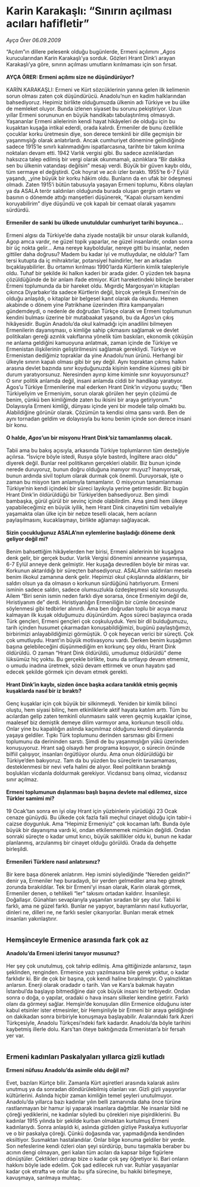 # Karin Karakaşlı: “Sınırın açılması acıları hafifletir”

*Ayça Örer 06.09.2009*

<div class="taraf_structure_2col_1zq">
<div class="margen_n">



 <p>“Açılım”ın dillere pelesenk olduğu bugünlerde, Ermeni açılımını _<i>Agos</i> kurucularından Karin Karakaşlı’ya sorduk. Gözleri Hrant Dink’i arayan Karakaşlı’ya göre, sınırın açılması umutların kırılmaması için son fırsat.   <b><br/><br/>AYÇA ÖRER: Ermeni açılımı size ne düşündürüyor?</b> <br/><br/>KARİN KARAKAŞLI: Ermeni ve Kürt sözcüklerinin yanına gelen ilk kelimenin sorun olması zaten çok düşündürücü. Anadolu’nun en kadim halklarından bahsediyoruz. Hepimiz birlikte olduğumuzda ülkenin adı Türkiye ve bu ülke de memleket oluyor. Bunda izlenen siyaset bu sorunu pekiştiriyor. Uzun yıllar Ermeni sorununun en büyük handikabı tabulaştırılmış olmasıydı. Yaşananlar Ermeni ailelerinin kendi hayat hikâyeleri de olduğu için bu kuşaktan kuşağa intikal ederdi, orada kalırdı. Ermeniler de bunu özellikle çocuklar korku üretmesin diye, son derece temkinli bir dille geçmişin bir yaşanmışlığı olarak anlatırlardı. Ancak cumhuriyet dönemine gelindiğinde sadece 1915’le sınırlı kalınmadığını ispatlarcasına, tarihte bir takım kırılma noktaları devam etti. 1942 Varlık vergisi gibi. Bu sadece azınlıklardan haksızca talep edilmiş bir vergi olarak okunmamalı, azınlıklara “Bir dakika sen bu ülkenin vatandaşı değilsin” mesajı verdi. Büyük bir güven kaybı oldu, tüm sermaye el değiştirdi. Çok hoyrat ve acılı izler bıraktı. 1955’te 6-7 Eylül yaşandı, _yine büyük bir korku hâkim oldu. Bunların da en ufak bir ödeşmesi olmadı. Zaten 1915’i bütün tabusuyla yaşayan Ermeni toplumu, Kıbrıs olayları ya da ASALA terör saldırıları olduğunda burada oluşan gergin ortamı ve basının o dönemde attığı manşetleri düşünerek, “Kapalı olursam kendimi koruyabilirim” diye düşündü ve çok kapalı bir cemaat olarak yaşamını sürdürdü. <b><br/><br/>Ermeniler de sanki bu ülkede unutuldular cumhuriyet tarihi boyunca...</b> <br/><br/>Ermeni algısı da Türkiye’de daha ziyade nostaljik bir unsur olarak kullanıldı, Agop amca vardır, ne güzel topik yaparlar, ne güzel insanlardır, ondan sonra bir üç nokta gelir... Ama nereye kayboldular, nereye gitti bu insanlar, neden gittiler daha doğrusu? Madem bu kadar iyi ve mutluydular, ne oldular? Tam tersi kutupta da iç mihraktırlar, potansiyel haindirler, her an arkadan bıçaklayabilirler. Bu ortamın kırılması 1990’larda Kürtlerin kimlik talepleriyle oldu. Tuhaf bir şekilde iki halkın kaderi bir arada gider. O yüzden tek başına çözüldüğünde de bir anlam ifade etmiyor. Kürt hareketindeki bilinçle beraber Ermeni toplumunda da bir hareket oldu. Mıgırdiç Margosyan’ın kitapları çıkınca Diyarbakır’da sadece Kürtlerin değil, birçok yerleşik Ermeni’nin de olduğu anlaşıldı, o kitaplar bir belgesel kanıt olarak da okundu. Hemen akabinde o dönem yine Patrikhane üzerinden iftira kampanyaları gündemdeydi, o nedenle de doğrudan Türkçe olarak ve Ermeni toplumunun kendini bulması üzerine bir mutabaakat yaşandı, bu da <i>Agos</i>’un çıkış hikâyesidir. Bugün Anadolu’da okul kalmadığı için anadilini bilmeyen Ermenilerin dayanışması, o kimliğe sahip çıkmasını sağlamak ve devlet politikaları gereği azınlık vakıflarına yönelik tüm baskıları, ekonomik çöküşün ne anlama geldiğini kamuoyuna anlatmak, zaman içinde de Türkiye ve Ermenistan ilişkilerinin geliştirilmesini sağlamak gerekliydi. Türkiye ve Ermenistan dediğimiz topraklar da yine Anadolu’nun ürünü. Herhangi bir ülkeyle sınırın kapalı olması gibi bir şey değil. Aynı topraktan çıkmış halkın arasına devlet bazında sınır koyduğunuzda kişinin kendine küsmesi gibi bir durum yaratıyorsunuz. Neresinden ayırıp kime kiminle sınır koyuyorsunuz? O sınır politik anlamda değil, insani anlamda ciddi bir handikap yaratıyor. Agos’u Türkiye Ermenilerine mal ederken Hrant Dink’in vizyonu şuydu; “Ben Türkiyeliyim ve Ermeniyim, sorun olarak görülen her şeyin çözümü de benim, çünkü ben kimliğimde zaten bu ikisini bir araya getiriyorum.” Dolayısıyla Ermeni kimliği, dünyası içinde yeni bir modele talip olmaktı bu. Alabildiğine görünür olarak. Çözümün ta kendisi olma şansı vardı. Ben de aynı tornadan geldim ve dolayısıyla bu konu benim içinde son derece insani bir konu. <b><br/><br/>O halde, <i>Agos</i>’un bir misyonu Hrant Dink’siz tamamlanmış olacak.</b> <br/><br/>Tabii ama bu bakış açısıyla, arkasında Türkiye toplumlarının tüm desteğiyle açılırsa. “İsviçre böyle istedi, Rusya şöyle bastırdı, İngiltere aracı oldu” diyerek değil. Bunlar reel politikanın gerçekleri olabilir. Biz bunun içinde nerede duruyoruz, bunun doğru olduğuna inanıyor muyuz? İnanıyorsak, bunun ardında sivil toplum olarak durmak çok önemli. Duruyorsak, işte o zaman bu misyon tam anlamıyla tamamlanır. O misyonun tamamlanması Türkiye’nin kendi içindeki bir süreci layıkıyla yerine getirmesidir. Biz bugün Hrant Dink’in öldürüldüğü bir Türkiye’den bahsediyoruz. Ben şimdi bambaşka, gürül gürül bir sevinç içinde olabilirdim. Ama şimdi hem ülkeye yapabileceğimiz en büyük iyilik, hem Hrant Dink cinayetini tüm vebaliyle yaşamakta olan ülke için bir nebze teselli olacak, hem acıların paylaşılmasını, kucaklaşmayı, birlikte ağlamayı sağlayacak. <b><br/><br/>Sizin çocukluğunuz ASALA’nın eylemlerine başladığı döneme denk geliyor değil mi?</b> <br/><br/>Benim bahsettiğim hikâyelerden her birisi, Ermeni ailelerinin bir kuşağına denk gelir, bir gerçek budur. Varlık Vergisi dönemini anneanne yaşamışsa, 6-7 Eylül anneye denk gelmiştir. Her kuşağa devredilen böyle bir miras var. Korkunun aktarıldığı bir süreçten bahsediyoruz. ASALA’nın saldırıları mesela benim ilkokul zamanına denk gelir. Hepimizi okul çıkışlarında aldıklarını, bir saldırı olsun ya da olmasın o korkunun sürdüğünü hatırlıyorum. Ermeni isminin sadece saldırı, sadece olumsuzlukla özdeşleşmesi söz konusuydu. Ailem “Biri senin ismin neden farklı diye sorarsa, önce Ermeniyim değil de, Hıristiyanım de” derdi. Hıristiyanlığın Ermeniliğin bir cümle öncesinde söylenmesi gibi tedbirler alınırdı. Ama ben doğrudan toplu bir acıya maruz kalmayan ilk kuşak olduğumuzu düşünürdüm. Agos süreci başlayınca orada Türk gençleri, Ermeni gençleri çok coşkuluyduk. Yeni bir dil bulduğumuzu, tarih içinden husumet çıkarmadan konuşabildiğimizi, bugünü paylaştığımızı, birbirimizi anlayabildiğimizi görmüştük. O çok heyecan verici bir süreçti. Çok çok umutluydu. Hrant’ın büyük motivasyonu vardı. Derken benim kuşağımın başına gelebileceğini düşünmediğim en korkunç şey oldu, Hrant Dink öldürüldü. O zaman “Hrant Dink öldürüldü, umudumuz öldürüldü” deme lüksümüz hiç yoktu. Bu gerçekle birlikte, bunu da sırtlayıp devam etmemiz, o umudu inadına üretmek, sözü devam ettirmek ve onun hayatını şad edecek şekilde görmek için devam etmek gerekti. <b><br/><br/>Hrant Dink’in kaybı, sizden önce başka acılara tanıklık etmiş geçmiş kuşaklarda nasıl bir iz bıraktı?</b>  <br/><br/>Genç kuşaklar için çok büyük bir silkinmeydi. Yeniden bir kimlik bilinci oluştu, hem siyasi bilinç, hem etkinliklerle aktif hayata katılım arttı. Tüm bu acılardan gelip zaten temkinli olunmasını salık veren geçmiş kuşaklar içinse, maalesef biz demiştik demeye dilim varmıyor ama, korkunun tescili oldu. Onlar yine bu kapalılığın aslında kaçınılmaz olduğunu kendi dünyalarında yaşaya geldiler. Tıpkı Türk toplumunu derinden sarsması gibi Ermeni toplumunu da derininden sarstı. Şimdi de bu yaşanmışlığın yükü üzerinden konuşuyoruz. Hrant sağ olsaydı her programa koşuyor, o sürecin önünde bilfiil çalışıyor, insanları örgütlüyor olurdu. Ama onun öldürüldüğü bir Türkiye’den bakıyoruz. Tam da bu yüzden bu süreçlerin tavsamaması, desteklenmesi bir nevi vefa halini de alıyor. Reel politikanın bıraktığı boşlukları vicdanla doldurmak gerekiyor. Vicdansız barış olmaz, vicdansız sınır açılmaz. <b><br/><br/>Ermeni toplumunun dışlanması başlı başına devlete mal edilemez, sizce Türkler samimi mi?</b> <br/><br/>19 Ocak’tan sonra en iyi olay Hrant için yüzbinlerin yürüdüğü 23 Ocak cenaze günüydü. Bu ülkede çok fazla faili meçhul cinayet olduğu için tabir-i caizse doygunluk. Ama “Hepimiz Ermeniyiz” çok kocaman laftı. Bunda öyle büyük bir dayanışma vardı ki, ondan etkilenmemek mümkün değildi. Ondan sonraki süreçte o kadar umut kırıcı, büyük sakillikler oldu ki, bunun ne kadar planlanmış, arzulanmış bir cinayet olduğu görüldü. Orada da dehşette birleşildi. <b><br/><br/>Ermenileri Türklere nasıl anlatırsınız?</b> <br/><br/>Bir kere başa dönerek anlatırım. Hep ismini söylediğinde “Nereden geldin?” denir ya, Ermeniler hep buradaydı, bir yerden gelmediler ama hep gitmek zorunda bırakıldılar. Tek bir Ermeni’yi insan olarak, Karin olarak görmek, Ermeniler denen, o tehlikeli “ler” takısını ortadan kaldırır. İnsanileşir. Doğallaşır. Günahları sevaplarıyla yaşanılan sıradan bir şey olur. Tabii ki farklı, ama ne güzel farklı. Bunlar ne yapıyor, bayramlarını nasıl kutluyorlar, dinleri ne, dilleri ne, ne farklı sesler çıkarıyorlar. Bunları merak etmek insanları yakınlaştırır.   <b><br/><br/><font size="4"><br/>Hemşinceyle Ermenice arasında fark çok az</font></b> <b><br/><br/>Anadolu’da Ermeni izlerini tanıyor musunuz?</b> <br/><br/>Her şey çok unutulmuş, çok tahrip edilmiş. Ama gittiğinizde anlarsınız, taşın şeklinden, renginden. Ermenice yazı yazılmasına bile gerek yoktur, o kadar farklıdır ki. Bir de çok bir başına, çok kendi haline bırakılmıştır. O yalnızlıktan anlarsın. Enerji olarak oradadır o tarih. Van ve Kars’a bakmak hayatın İstanbul’da başlayıp bitmediğine dair çok büyük insani bir terbiyedir. Ondan sonra o doğa, o yapılar, oradaki o hava insanı silkeler kendine getirir. Farklı olanı da görmeyi sağlar. Hemşin’de konuşulan dilin Ermenice olduğunu ister kabul etsinler ister etmesinler, bir Hemşinliyle bir Ermeni bir araya geldiğinde on dakikadan sonra birbiriyle konuşmaya başlayabilir. Aralarındaki fark Azeri Türkçesiyle, Anadolu Türkçesi’ndeki fark kadardır. Anadolu’da böyle tarihini kaybetmiş illerle dolu. Kars’tan öteye baktığınızda Ermenistan’a bir fersah yer var.   <b><br/><br/><font size="4"><br/>Ermeni kadınları Paskalyaları yıllarca gizli kutladı</font></b> <b><br/><br/>Ermeni nüfusu Anadolu’da asimile oldu değil mi?<br/><br/></b>Evet, bazıları Kürtçe bilir. Zamanla Kürt aşiretleri arasında kalarak aslını unutmuş ya da sonradan döndürülebilmiş olanları var. Gizli gizli yaşıyorlar kültürlerini. Aslında hiçbir zaman kimliğin temel şeyleri unutulmuyor. Anadolu’da yıllarca bazı kadınlar yılın belli zamanında daha önce türüne rastlanmayan bir hamur işi yaparak insanlara dağıttılar. Ne insanlar bildi ne çöreği yediklerini, ne kadınlar söyledi bu çörekleri niye pişirdiklerini. Bu kadınlar 1915 yılında bir şekilde kurban olmaktan kurtulmuş Ermeni kadınlarıydı. Sonra anlaşıldı ki, aslında gizliden gizliye Paskalya kutluyorlar ve o bir paskalya çöreği. Çünkü doğasında var, yapmadığında kendinden eksiltiyor. Susmaktan hastalandılar. Onlar bilge konuma geldiler bir yerde. Son nefeslerine kendi özleri olan şeyi sürdürüp, bunu taşımakla beraber bu acının dengi olmayan, geri kalan tüm acıları da kapsar bilge figürlere dönüştüler. Çektikleri ızdırap bize o kadar çok şey öğretiyor ki. Bari onların hakkını böyle iade edelim. Çok şad edilecek ruh var. Ruhlar yaşayanlar kadar çok etrafta ve onlar da bu şifa sürecine, bu hakiki birleşmeye, kavuşmaya, sarılmaya muhtaç. </p>
<br/>
<br/>
<br/>



<br/>


<div id="taraf_not">
</div>

</div>


</div>
